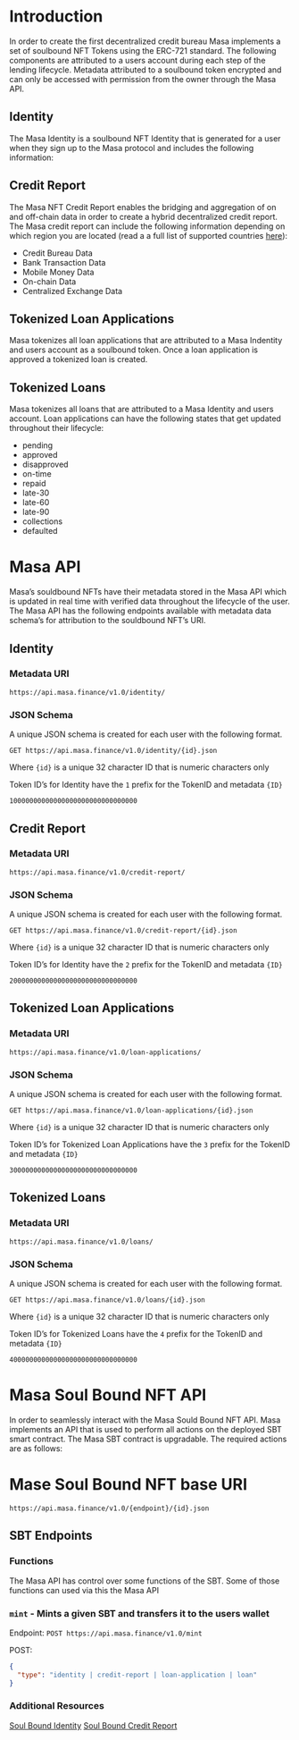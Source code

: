 # Introduction

In order to create the first decentralized credit bureau Masa implements a set of soulbound NFT Tokens using the ERC-721
standard. The following components are attributed to a users account during each step of the lending lifecycle. Metadata
attributed to a soulbound token encrypted and can only be accessed with permission from the owner through the Masa API.

## Identity

The Masa Identity is a soulbound NFT Identity that is generated for a user when they sign up to the Masa protocol and
includes the following information:

## Credit Report

The Masa NFT Credit Report enables the bridging and aggregation of on and off-chain data in order to create a hybrid
decentralized credit report. The Masa credit report can include the following information depending on which region you
are located (read a a full list of supported
countries [here](https://developers.masa.finance/docs/supported-countries)):

- Credit Bureau Data
- Bank Transaction Data
- Mobile Money Data
- On-chain Data
- Centralized Exchange Data

## Tokenized Loan Applications

Masa tokenizes all loan applications that are attributed to a Masa Indentity and users account as a soulbound token.
Once a loan application is approved a tokenized loan is created.

## Tokenized Loans

Masa tokenizes all loans that are attributed to a Masa Identity and users account. Loan applications can have the
following states that get updated throughout their lifecycle:

- pending
- approved
- disapproved
- on-time
- repaid
- late-30
- late-60
- late-90
- collections
- defaulted

# Masa API

Masa’s souldbound NFTs have their metadata stored in the Masa API which is updated in real time with verified data
throughout the lifecycle of the user. The Masa API has the following endpoints available with metadata data schema’s for
attribution to the souldbound NFT’s URI.

## Identity

### Metadata URI

`https://api.masa.finance/v1.0/identity/`

### **JSON Schema**

A unique JSON schema is created for each user with the following format.

`GET https://api.masa.finance/v1.0/identity/{id}.json`

Where `{id}` is a unique 32 character ID that is numeric characters only

Token ID’s for Identity have the `1` prefix for the TokenID and metadata `{ID}`

`10000000000000000000000000000000`

## Credit Report

### Metadata URI

`https://api.masa.finance/v1.0/credit-report/`

### **JSON Schema**

A unique JSON schema is created for each user with the following format.

`GET https://api.masa.finance/v1.0/credit-report/{id}.json`

Where `{id}` is a unique 32 character ID that is numeric characters only

Token ID’s for Identity have the `2` prefix for the TokenID and metadata `{ID}`

`20000000000000000000000000000000`

## Tokenized Loan Applications

### Metadata URI

`https://api.masa.finance/v1.0/loan-applications/`

### **JSON Schema**

A unique JSON schema is created for each user with the following format.

`GET https://api.masa.finance/v1.0/loan-applications/{id}.json`

Where `{id}` is a unique 32 character ID that is numeric characters only

Token ID’s for Tokenized Loan Applications have the `3` prefix for the TokenID and metadata `{ID}`

`30000000000000000000000000000000`

## Tokenized Loans

### Metadata URI

`https://api.masa.finance/v1.0/loans/`

### **JSON Schema**

A unique JSON schema is created for each user with the following format.

`GET https://api.masa.finance/v1.0/loans/{id}.json`

Where `{id}` is a unique 32 character ID that is numeric characters only

Token ID’s for Tokenized Loans have the `4` prefix for the TokenID and metadata `{ID}`

`40000000000000000000000000000000`

# Masa Soul Bound NFT API

In order to seamlessly interact with the Masa Sould Bound NFT API. Masa implements an API that is used to perform all
actions
on the deployed SBT smart contract. The Masa SBT contract is upgradable. The required actions are as follows:

# Mase Soul Bound NFT base URI

`https://api.masa.finance/v1.0/{endpoint}/{id}.json`

## SBT Endpoints

### Functions

The Masa API has control over some functions of the SBT. Some of those functions can used via this the Masa API

### `mint` - Mints a given SBT and transfers it to the users wallet

Endpoint: `POST https://api.masa.finance/v1.0/mint`

POST:

```json
{
  "type": "identity | credit-report | loan-application | loan"
}
``` 

### Additional Resources

[Soul Bound Identity](https://github.com/masa-finance/nft-credit-report/blob/3a9c36dacc0bbc51141530ca52dd49da8adb9035/docs/SoulBoundIdentity.md)
[Soul Bound Credit Report](https://github.com/masa-finance/nft-credit-report/blob/3a9c36dacc0bbc51141530ca52dd49da8adb9035/docs/SoulBoundCreditReport.md)
